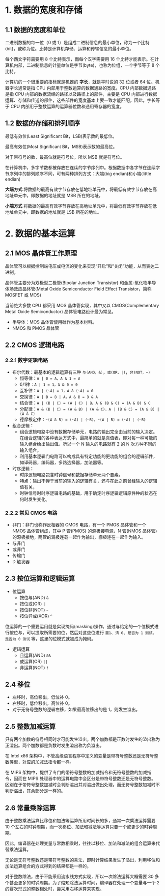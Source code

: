 # 1. 数据的宽度和存储

## 1.1 数据的宽度和单位

二进制数据的每一位（0 或 1）是组成二进制信息的最小单位，称为一个比特(bit)，或称为位。比特是计算机存储、运算和传输信息的最小单位。

每个西文字符需要用 8 个比特表示，而每个汉字需要用 16 个比特才能表示。在计算机内部，二进制信息的计量单位是字节(byte)，也称为位组，一个字节等于 8 个比特。

计算机的一个很重要的指标就是机器的 **字长**，就是平时说的 32 位或者 64 位。机器字长通常是指 CPU 内部用于整数运算的数据通路的宽度。CPU 内部数据通路是指 CPU 内部的数据流经的路径以及路径上的部件，主要是 CPU 内部进行数据运算、存储和传送的部件，这些部件的宽度基本上要一致才能匹配。因此，字长等于 CPU 内部用于整数运算的运算器位数和通用寄存器的宽度。

## 1.2 数据的存储和排列顺序

最低有效位(Least Significant Bit，LSB)表示数的最低位。

最高有效位(Most Significant Bit，MSB)表示数的最高位。

对于带符号的数，最高位就是符号位，所以 MSB 就是符号位。

在计算机中，多字节数都被存放在连续的字节序列中。根据数据中各字节在连续字节序列中的排列顺序不同，可有两种排列方式：大端(big endian)和小端(little endian)

**大端方式** 将数据的最高有效字节存放在低地址单元中，将最低有效字节存放在高地址单元中，即数据的地址就是 MSB 所在的地址。

**小端方式** 将数据的最高有效字节存放在高地址单元中，将最低有效字节存放在低地址单元中，即数据的地址就是 LSB 所在的地址。


# 2. 数据的基本运算

## 2.1 MOS 晶体管工作原理

晶体管可以根据控制端电压或电流的变化来实现“开启”和“关闭”功能，从而表达二进制。

晶体管主要分为双极型二极管(Bipolar Junction Transistor) 和金属-氧化物半导体场效应晶体管(Metal Oxide Semiconductor Field Effect Transistor，简称 MOSFET 或 MOS)

当前绝大多数 CPU 都采用 MOS 晶体管实现，其中又以 CMOS(Complementary Metal Oxide Semiconductor) 晶体管电路设计最为常见。

+ 半导体：MOS 晶体管使用硅作为基本材料。
+ NMOS 和 PMOS 晶体管

## 2.2 CMOS 逻辑电路

### 2.2.1 数字逻辑电路

+ 布尔代数：最基本的逻辑运算有三种 `与(AND，&)`，`或(OR，|)`，`非(NOT，~)`
    + 恒等律：`A | 0 = A，A & 1 = A`
    + 0/1律：`A | 1 = 1，A & 0 = 0`
    + 互补律：`A | (~A) = 1，A & (~A) = 0`
    + 交换律：`A | B = B | A，A & B = B & A`
    + 结合律：`A | (B | C) = (A | C) | B，A & (B & C) = (A & B) & C`
    + 分配律：`A & (B | C) = (A & B) | (A & C)，A | (B & C) = (A & B) | (A & C)`
    + 德摩根定律：`~(A & B) = (~A) | (~B)，~(A | B) = (~A) | (~B)`
+ 组合逻辑：
    + 组合逻辑电路中没有数据存储单元，电路的输出完全由当前的输入决定。在组合逻辑的各种表达方式中，最简单的就是真值表，即对每一种可能的输入组合给出输出值。所以一个 N 输入的电路就有 2 的 N 次方种不同的输入组合。
    + 利用基本逻辑门电路可以构成具有特定功能的更功能的组合的逻辑部件，如译码器，编码器，多路选择器，加法器等。
+ 时序逻辑：
    + 时序逻辑电路包含时钟信号和数据存储单元两个要素。
    + 特点：输出不惮于当前的输入的逻辑有关，还与在此之前曾经输入的逻辑值有关。
    + 时钟信号时时序逻辑电路的基础，用于确定时序逻辑逻辑原件种的状态在何时发生变化。

### 2.2.2 常见 CMOS 电路

+ 非门：非门也称作反相器的 CMOS 电路，有一个 PMOS 晶体管和一个 NMOS 晶体管组成，其中 P 管(PMOS) 的源极接电源，N 管(NMOS 晶体管)的源极接地，两管的漏极连载一起作为输出，栅极连在一起作为输入。
+ 与非门
+ 或非门
+ 传输门
+ D 触发器

## 2.3 按位运算和逻辑运算
+ 位运算
    + 按位与(AND) `&`
    + 按位或(OR) `|`
    + 按位非(NOT) `~`
    + 按位异或(XOR) `^`

位运算的一个重要运用就是实现掩码(masking)操作，通过与给定的一个位模式进行按位与，可以提取所需要的位，然后对这些位进行 `置1`、`清 0`、`是否为 1 测试`、`是否为 0 测试` 等，这里的位模式就被成为掩码。 

+ 逻辑运算
    + 且运算(AND) `&&`
    + 或运算(OR) `||`
    + 非运算(NOT) `!`

## 2.4 移位

+ 左移时，高位移出，低位补 0。
+ 右移时，低位移出，高位补 0。
+ 对于无符号整数的逻辑左移，如果最高位移出的是 1，则发生溢出。

## 2.5 整数加减运算

只有两个加数的符号相同时才可能发生溢出。两个加数都是正数时发生的溢出称为正溢出。两个加数都是负数时发生溢出称为负溢出。

在 Intel x86 架构中，不管高级语言程序中定义的变量是带符号整数还是无符号整数类型，对应的加减法指令都一样。

在 MIPS 架构中，提供了专门的带符号整数的加减指令和无符号整数的加减指令，因而在 MIPS 处理器中的运算电路中会区分是带符号整数还是无符号整数。区别在于带符号整数加减时会判断溢出并对溢出做出处理，而无符号整数加减时不判断溢出，其余部分是一样的。

## 2.6 常量乘除运算

由于整数乘法运算比移位和加法等运算所用时间长的多，通常一次乘法运算需要 10 个左右的时钟周期，而一次移位、加法和减法等运算只要一个或更少的时钟周期。

因此，编译器在处理变量与常数相乘时，往往以移位、加法和减法的组合运算来代替乘法运算。

无论是无符号整数还是带符号整数的乘法，即时计算结果发生了溢出，利用移位和加法运算组合的方式得到的结果都是一样的。

对于整数除法，由于不能采用流水线方式实现，所以一次除法运算大概需要 30 多个甚至更多的时钟周期。为了缩短除法运算时间，编译器在处理一个变量与一个 2 的幂次形式的整数相处时，尝采用右移运算来实现。
